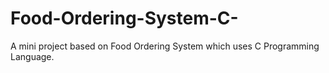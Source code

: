 # Food-Ordering-System-C-
A mini project based on Food Ordering System which uses C Programming Language.

